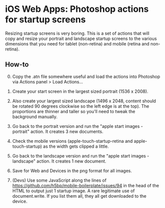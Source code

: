 # iOS Web Apps: Photoshop actions for startup screens

Resizing startup screens is very boring.  This is a set of actions that will copy and resize your portrait and landscape startup screens to the various dimensions that you need for tablet (non-retina) and mobile (retina and non-retina).

## How-to

0. Copy the .atn file somewhere useful and load the actions into Photoshop via Actions panel > Load Actions...

1. Create your start screen in the largest sized portrait (1536 x 2008).

2. Also create your largest sized landscape (1496 x 2048, content should be rotated 90 degrees clockwise so the left edge is at the top).  The proportions are thinner and taller so you'll need to tweak the background manually.

3. Go back to the portrait version and run the "apple start images - portrait" action.  It creates 3 new documents.

4. Check the mobile versions (apple-touch-startup-retina and apple-touch-startup) as the width gets clipped a little.

5. Go back to the landscape version and run the "apple start images - landscape" action.  It creates 1 new document.

6. Save for Web and Devices in the png format for all images.

7. (Devs) Use some JavaScript along the lines of https://github.com/h5bp/mobile-boilerplate/issues/94 in the head of the HTML to output just 1 startup image.  A rare legitimate use of document.write.  If you list them all, they all get downloaded to the device.
